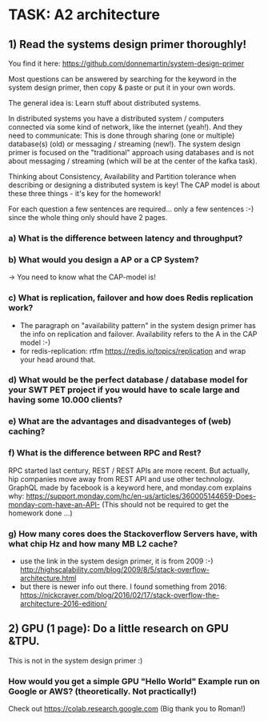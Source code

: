 # TASK: A2 architecture 
## 1) Read the systems design primer thoroughly! 
You find it here: https://github.com/donnemartin/system-design-primer

Most questions can be answered by searching for the keyword in the system design primer, then copy & paste or put it in your own words.

The general idea is: Learn stuff about distributed systems. 

In distributed systems you have a distributed system / computers connected  via some kind of network, like the internet (yeah!). And they need to communicate: This is done through sharing (one or multiple) database(s) (old) or messaging / streaming (new!). The system design primer is focused on the "traditional" approach using databases and is not about messaging / streaming (which will be at the center of the kafka task).

Thinking about Consistency, Availability and Partition tolerance when describing or designing a distributed system is key! The CAP model is about these three things - it's key for the homework!

For each question a few sentences are required... only a few sentences :-) since the whole thing only should have 2 pages.

### a) What is the difference between latency and throughput?

### b) What would you design a AP or a CP System?
-> You need to know what the CAP-model is!

### c) What is replication, failover and how does Redis replication work?
* The paragraph on "availability pattern" in the system design primer has the info on replication and failover. Availability refers to the A in the CAP model :-)
* for redis-replication: rtfm https://redis.io/topics/replication and wrap your head around that.

### d) What would be the perfect database / database model for your SWT PET project if you would have to scale large and having some 10.000 clients?

### e) What are the advantages and disadvanteges of (web) caching?

### f) What is the difference between RPC and Rest?
RPC started last century, REST / REST APIs are more recent. But actually, hip companies move away from REST API and 
use other technology. GraphQL made by facebook is a keyword here, and monday.com explains why: https://support.monday.com/hc/en-us/articles/360005144659-Does-monday-com-have-an-API-
(This should not be required to get the homework done ...)

### g) How many cores does the Stackoverflow Servers have, with what chip Hz and how many MB L2 cache?
* use the link in the system design primer, it is from 2009 :-)
http://highscalability.com/blog/2009/8/5/stack-overflow-architecture.html
* but there is newer info out there. I found something from 2016:
https://nickcraver.com/blog/2016/02/17/stack-overflow-the-architecture-2016-edition/

## 2) GPU (1 page): Do a little research on GPU &TPU.
This is not in the system design primer :)

### How would you get a simple GPU "Hello World" Example run on Google or AWS? (theoretically. Not practically!)
Check out https://colab.research.google.com (Big thank you to Roman!)
